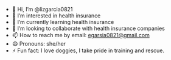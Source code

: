 - 👋 Hi, I’m @lizgarcia0821
- 👀 I’m interested in health insurance 
- 🌱 I’m currently learning  health insurance 
- 💞️ I’m looking to collaborate with health insurance companies 
- 📫 How to reach me by email: egarsia0821@gmail.com
- 😄 Pronouns: she/her
- ⚡ Fun fact: I love doggies, I take pride in training and rescue.

<!---
lizgarcia0821/lizgarcia0821 is a ✨ special ✨ repository because its `README.md` (this file) appears on your GitHub profile.
You can click the Preview link to take a look at your changes.
--->
